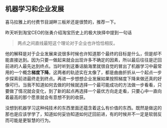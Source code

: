 ## 机器学习和企业发展

喜马拉雅上的付费节目湖畔三板斧还是很赞的，推荐一下。

昨天听到淘宝CEO的张勇介绍淘宝历史上的极大抉择中提到一句话

> 两点之间直线最短这个理论对于企业也许恰恰相反。

他的解释是对于企业发展来说很多时候也许知道那个最终的目标是什么，但是却不能直接达到。因为只要一做起来就会出现许多不确定的因素，所以最后往往是迂回前进的人最先达到终点。当时听到这番话脑海里就很自觉的冒出了机器学习中最常用的一个概念**梯度下降**。这两者的轨迹实在太像了，都是曲曲折折从一个起点一步步探索前进最终走到终点。再进一步想想企业发展如果按照梯度下降来做还真的好像可行。当我不知道如何去做的时候就选择一个最可能成功的方法做一步看看，只要做了情况就会变化，到了新的起点再选择一个最优方向走走看，只要心中一直向着最高的那个愿景就会有意想不到的收获。

没想到机器学习这种纯技术的东西里面还蕴含着这么有价值的东西。既然是做这的那也是应该学学了，知道如何妥协知道如何迂回前进，有的时候并不一定是软弱反而可能是更智慧的行为。